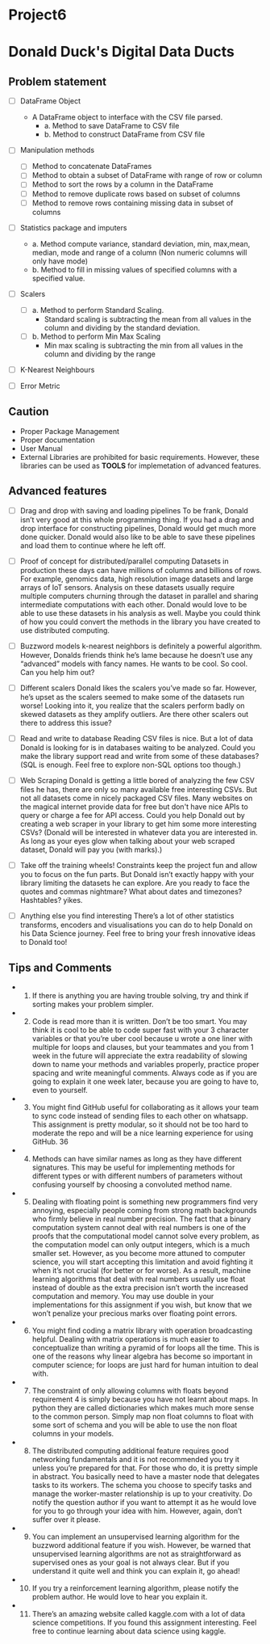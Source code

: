 # Project6
# Donald Duck's Digital Data Ducts 

## Problem statement 
- [ ] DataFrame Object 
  - A DataFrame object to interface with the CSV file parsed.
    - a. Method to save DataFrame to CSV file
    - b. Method to construct DataFrame from CSV file

- [ ] Manipulation methods
  - [ ] Method to concatenate DataFrames
  - [ ] Method to obtain a subset of DataFrame with range of row or column
  - [ ] Method to sort the rows by a column in the DataFrame
  - [ ] Method to remove duplicate rows based on subset of columns
  - [ ] Method to remove rows containing missing data in subset of columns
  
- [ ] Statistics package and imputers
  - a. Method compute variance, standard deviation, min, max,mean, median, mode and range of a column (Non numeric columns will only have mode)
  - b. Method to fill in missing values of specified columns with a specified value.
  
- [ ] Scalers 
  - [ ] a. Method to perform Standard Scaling.
      - Standard scaling is subtracting the mean from all values in the column and dividing by the standard deviation.
  - [ ] b. Method to perform Min Max Scaling
      - Min max scaling is subtracting the min from all values in the column and dividing by the range

- [ ] K-Nearest Neighbours 

- [ ] Error Metric 

## Caution 
- Proper Package Management 
- Proper documentation 
- User Manual 
- External Libraries are prohibited for basic requirements. However, these libraries can be used as **TOOLS** for implemetation of advanced features. 

## Advanced features 
- [ ] Drag and drop with saving and loading pipelines
  To be frank, Donald isn’t very good at this whole programming thing. If you had a drag and drop interface for constructing pipelines, Donald would get much more done quicker. Donald would also like to be able to save these pipelines and load them to continue where he left off.

- [ ] Proof of concept for distributed/parallel computing
  Datasets in production these days can have millions of columns and billions of rows. For example, genomics data, high resolution image datasets and large arrays of IoT sensors. Analysis on these datasets usually require multiple computers churning through the dataset in parallel and sharing intermediate computations with each other. Donald would love to be able to use these datasets in his analysis as well. Maybe you could think of how you could convert the methods in the library you have created to use distributed computing.

- [ ] Buzzword models
k-nearest neighbors is definitely a powerful algorithm. However, Donalds friends think he’s lame because he doesn’t use any “advanced” models with fancy names. He wants to be cool. So cool. Can you help him out?

- [ ] Different scalers
  Donald likes the scalers you’ve made so far. However, he’s upset as the scalers seemed to make some of the datasets run worse! Looking into it, you realize that the scalers perform badly on skewed datasets as they amplify outliers. Are there other scalers out there to address this issue?

- [ ] Read and write to database
  Reading CSV files is nice. But a lot of data Donald is looking for is in databases waiting to be analyzed. Could you make the library support read and write from some of these databases? (SQL is enough. Feel free to explore non-SQL options too though.)

- [ ] Web Scraping
  Donald is getting a little bored of analyzing the few CSV files he has, there are only so many available free interesting CSVs. But not all datasets come in nicely packaged CSV files. Many websites on the magical internet provide data for free but don't have nice APIs to query or charge a fee for API access. Could you help Donald out by creating a web scraper in your library to get him some more interesting CSVs? (Donald will be interested in whatever data you are interested in. As long as your eyes glow when talking about your web scraped dataset, Donald will pay you (with marks).)
  
- [ ] Take off the training wheels! 
  Constraints keep the project fun and allow you to focus on the fun parts. But Donald isn’t exactly happy with your library limiting the datasets he can explore. Are you ready to face the quotes and commas nightmare? What about dates and timezones? Hashtables? yikes.

- [ ] Anything else you find interesting
  There’s a lot of other statistics transforms, encoders and visualisations you can do to help Donald on his Data Science journey. Feel free to bring your fresh innovative ideas to Donald too!
  
  
## Tips and Comments 
- 1. If there is anything you are having trouble solving, try and think if sorting makes your problem simpler.
- 2. Code is read more than it is written. Don’t be too smart. You may think it is cool to be able to code super fast with your 3 character variables or that you’re uber cool because u wrote a one liner with multiple for loops and clauses, but your teammates and you from 1 week in the future will appreciate the extra readability of slowing down to name your methods and variables properly, practice proper spacing and write meaningful comments. Always code as if you are going to explain it one week later, because you are going to have to, even to yourself.
- 3. You might find GitHub useful for collaborating as it allows your team to sync code instead of sending files to each other on whatsapp. This assignment is pretty modular, so it should not be too hard to moderate the repo and will be a nice learning experience for using GitHub.
36
- 4. Methods can have similar names as long as they have different signatures. This may be useful for implementing methods for different types or with different numbers of parameters without confusing yourself by choosing a convoluted method name.
- 5. Dealing with floating point is something new programmers find very annoying, especially people coming from strong math backgrounds who firmly believe in real number precision. The fact that a binary computation system cannot deal with real numbers is one of the proofs that the computational model cannot solve every problem, as the computation model can only output integers, which is a much smaller set. However, as you become more attuned to computer science, you will start accepting this limitation and avoid fighting it when it’s not crucial (for better or for worse). As a result, machine learning algorithms that deal with real numbers usually use float instead of double as the extra precision isn’t worth the increased computation and memory. You may use double in your implementations for this assignment if you wish, but know that we won’t penalize your precious marks over floating point errors.
- 6. You might find coding a matrix library with operation broadcasting helpful. Dealing with matrix operations is much easier to conceptualize than writing a pyramid of for loops all the time. This is one of the reasons why linear algebra has become so important in computer science; for loops are just hard for human intuition to deal with.
- 7. The constraint of only allowing columns with floats beyond requirement 4 is simply because you have not learnt about maps. In python they are called dictionaries which makes much more sense to the common person. Simply map non float columns to float with some sort of schema and you will be able to use the non float columns in your models.
- 8. The distributed computing additional feature requires good networking fundamentals and it is not recommended you try it unless you’re prepared for that. For those who do, it is pretty simple in abstract. You basically need to have a master node that delegates tasks to its workers. The schema you choose to specify tasks and manage the worker-master relationship is up to your creativity. Do notify the question author if you want to attempt it as he would love for you to go through your idea with him. However, again, don’t suffer over it please.
- 9. You can implement an unsupervised learning algorithm for the buzzword additional feature if you wish. However, be warned that unsupervised learning algorithms are not as straightforward as supervised ones as your goal is not always clear. But if you understand it quite well and think you can explain it, go ahead!
- 10. If you try a reinforcement learning algorithm, please notify the problem author. He would love to hear you explain it.
- 11. There’s an amazing website called kaggle.com with a lot of data science competitions. If you found this assignment interesting. Feel free to continue learning about data science using kaggle.
